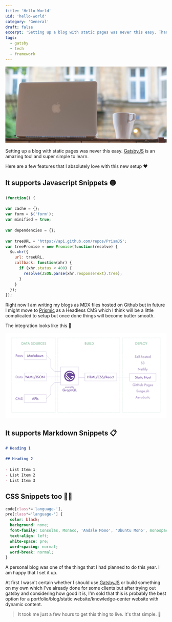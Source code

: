 ```yaml
---
title: 'Hello World'
uid: 'hello-world'
category: 'General'
draft: false
excerpt: 'Setting up a blog with static pages was never this easy. Thanks to Gatsby for making it super easy and fun.'
tags:
  - gatsby
  - tech
  - framework
---
```


![My Desktop Background](./hero.jpg)

Setting up a blog with static pages was never this easy. [GatsbyJS](https://www.gatsbyjs.org/) is an amazing tool and super simple to learn.

Here are a few features that I absolutely love with this new setup ❤️

## It supports Javascript Snippets 🟡

```js
(function() {

var cache = {};
var form = $('form');
var minified = true;

var dependencies = {};

var treeURL = 'https://api.github.com/repos/PrismJS';
var treePromise = new Promise(function(resolve) {
  $u.xhr({
    url: treeURL,
    callback: function(xhr) {
      if (xhr.status < 400) {
        resolve(JSON.parse(xhr.responseText).tree);
      }
    }
  });
});
```

Right now I am writing my blogs as MDX files hosted on Github but in future I might move to [Prismic](https://prismic.io/) as a Headless CMS which I think will be a little complicated to setup but once done
things will become butter smooth.

The integration looks like this 🔭

![Gatsby Architecture](./gatsby.png)

## It supports Markdown Snippets 📋

```md
# Heading 1

## Heading 2

- List Item 1
- List Item 2
- List Item 3
```

## CSS Snippets too 💅🏻

```css
code[class*='language-'],
pre[class*='language-'] {
  color: black;
  background: none;
  font-family: Consolas, Monaco, 'Andale Mono', 'Ubuntu Mono', monospace;
  text-align: left;
  white-space: pre;
  word-spacing: normal;
  word-break: normal;
}
```

A personal blog was one of the things that I had planned to do this year. I am happy that I set it up.

At first I wasn't certain whether I should use [GatsbyJS](https://www.gatsbyjs.org/) or build something on my own which I've already done for some clients
but after trying out gatsby and considering how good it is, I'm sold that this is probably
the best option for a portfolio/blog/static website/knowledge-center website with dynamic content.

> It took me just a few hours to get this thing to live. It's that simple. 🤪
